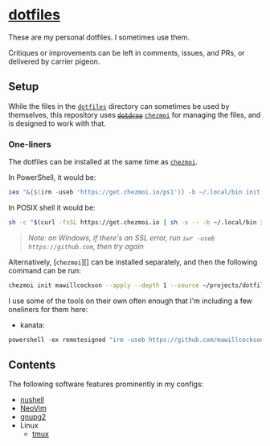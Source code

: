 # [dotfiles][]

These are my personal dotfiles. I sometimes use them.

Critiques or improvements can be left in comments, issues, and PRs, or delivered by carrier pigeon.

## Setup

While the files in the [`dotfiles`](./dotfiles/) directory can sometimes be
used by themselves, this repository uses ~~[`dotdrop`][dotdrop]~~
[`chezmoi`][chezmoi] for managing the files, and is designed to work with that.

### One-liners

The dotfiles can be installed at the same time as [`chezmoi`][chezmoi].

In PowerShell, it would be:

```powershell
iex "&{$(irm -useb 'https://get.chezmoi.io/ps1')} -b ~/.local/bin init mawillcockson --apply --depth 1 --source ~/projects/dotfiles"
```

In POSIX shell it would be:

```sh
sh -c "$(curl -fsSL https://get.chezmoi.io | sh -s -- -b ~/.local/bin init mawillcockson --apply --depth 1 --source ~/projects/dotfiles)"
```

> _Note: on Windows, if there's an SSL error, run `iwr -useb https://github.com`, then try again_

Alternatively, [`chezmoi`][] can be installed separately, and then the following command can be run:

```sh
chezmoi init mawillcockson --apply --depth 1 --source ~/projects/dotfiles
```

I use some of the tools on their own often enough that I'm including a few oneliners for them here:

- kanata:

```powershell
powershell -ex remotesigned "irm -useb https://github.com/mawillcockson/dotfiles/raw/main/docs/install_kanata.ps1 | iex"
```

## Contents

The following software features prominently in my configs:

- [nushell][]
- [NeoVim][]
- [gnupg2][]
- Linux
  - [tmux][]

[dotfiles]: <https://wiki.archlinux.org/index.php/Dotfiles>
[dotdrop]: <https://github.com/deadc0de6/dotdrop>
[chezmoi]: <https://www.chezmoi.io/>
[NeoVim]: <https://neovim.io/>
[tmux]: <https://github.com/tmux/tmux>
[gnupg2]: <https://gnupg.org/>
[nushell]: <https://www.nushell.sh/>
